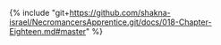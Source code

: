 {% include "git+https://github.com/shakna-israel/NecromancersApprentice.git/docs/018-Chapter-Eighteen.md#master" %}
